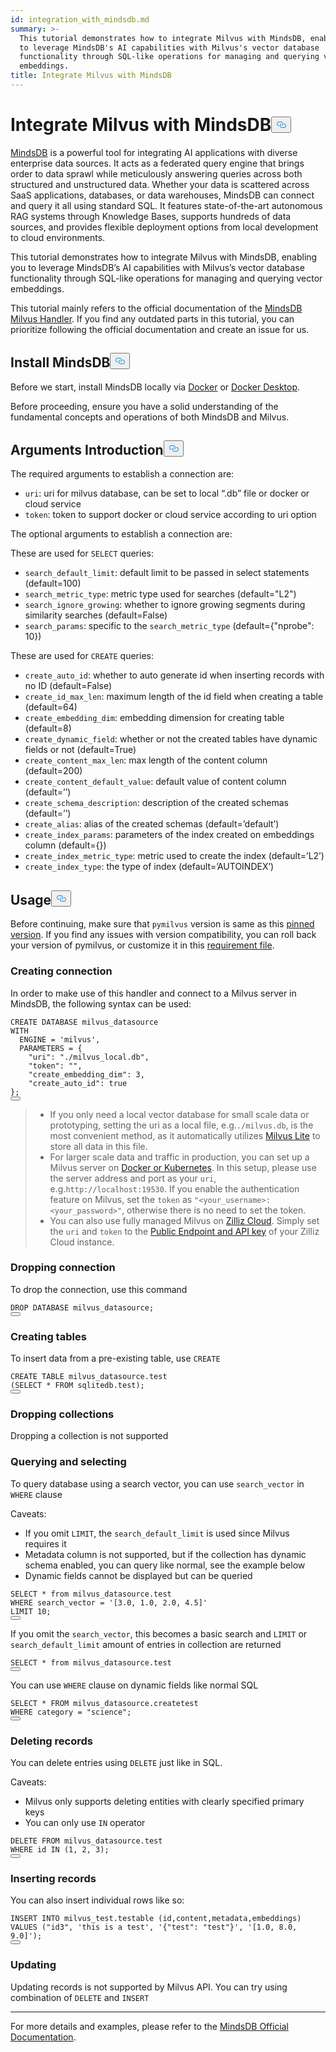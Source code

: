 ```yaml
---
id: integration_with_mindsdb.md
summary: >-
  This tutorial demonstrates how to integrate Milvus with MindsDB, enabling you
  to leverage MindsDB's AI capabilities with Milvus's vector database
  functionality through SQL-like operations for managing and querying vector
  embeddings.
title: Integrate Milvus with MindsDB
---
```

<h1 id="Integrate-Milvus-with-MindsDB" class="common-anchor-header">Integrate Milvus with MindsDB<button data-href="#Integrate-Milvus-with-MindsDB" class="anchor-icon" translate="no">
      <svg translate="no"
        aria-hidden="true"
        focusable="false"
        height="20"
        version="1.1"
        viewBox="0 0 16 16"
        width="16"
      >
        <path
          fill="#0092E4"
          fill-rule="evenodd"
          d="M4 9h1v1H4c-1.5 0-3-1.69-3-3.5S2.55 3 4 3h4c1.45 0 3 1.69 3 3.5 0 1.41-.91 2.72-2 3.25V8.59c.58-.45 1-1.27 1-2.09C10 5.22 8.98 4 8 4H4c-.98 0-2 1.22-2 2.5S3 9 4 9zm9-3h-1v1h1c1 0 2 1.22 2 2.5S13.98 12 13 12H9c-.98 0-2-1.22-2-2.5 0-.83.42-1.64 1-2.09V6.25c-1.09.53-2 1.84-2 3.25C6 11.31 7.55 13 9 13h4c1.45 0 3-1.69 3-3.5S14.5 6 13 6z"
        ></path>
      </svg>
    </button></h1><p><a href="https://docs.mindsdb.com/what-is-mindsdb">MindsDB</a> is a powerful tool for integrating AI applications with diverse enterprise data sources. It acts as a federated query engine that brings order to data sprawl while meticulously answering queries across both structured and unstructured data. Whether your data is scattered across SaaS applications, databases, or data warehouses, MindsDB can connect and query it all using standard SQL. It features state-of-the-art autonomous RAG systems through Knowledge Bases, supports hundreds of data sources, and provides flexible deployment options from local development to cloud environments.</p>
<p>This tutorial demonstrates how to integrate Milvus with MindsDB, enabling you to leverage MindsDB’s AI capabilities with Milvus’s vector database functionality through SQL-like operations for managing and querying vector embeddings.</p>
<div class="alert note">
<p>This tutorial mainly refers to the official documentation of the <a href="https://github.com/mindsdb/mindsdb/tree/main/mindsdb/integrations/handlers/milvus_handler">MindsDB Milvus Handler</a>. If you find any outdated parts in this tutorial, you can prioritize following the official documentation and create an issue for us.</p>
</div>
<h2 id="Install-MindsDB" class="common-anchor-header">Install MindsDB<button data-href="#Install-MindsDB" class="anchor-icon" translate="no">
      <svg translate="no"
        aria-hidden="true"
        focusable="false"
        height="20"
        version="1.1"
        viewBox="0 0 16 16"
        width="16"
      >
        <path
          fill="#0092E4"
          fill-rule="evenodd"
          d="M4 9h1v1H4c-1.5 0-3-1.69-3-3.5S2.55 3 4 3h4c1.45 0 3 1.69 3 3.5 0 1.41-.91 2.72-2 3.25V8.59c.58-.45 1-1.27 1-2.09C10 5.22 8.98 4 8 4H4c-.98 0-2 1.22-2 2.5S3 9 4 9zm9-3h-1v1h1c1 0 2 1.22 2 2.5S13.98 12 13 12H9c-.98 0-2-1.22-2-2.5 0-.83.42-1.64 1-2.09V6.25c-1.09.53-2 1.84-2 3.25C6 11.31 7.55 13 9 13h4c1.45 0 3-1.69 3-3.5S14.5 6 13 6z"
        ></path>
      </svg>
    </button></h2><p>Before we start, install MindsDB locally via <a href="https://docs.mindsdb.com/setup/self-hosted/docker">Docker</a> or <a href="https://docs.mindsdb.com/setup/self-hosted/docker-desktop">Docker Desktop</a>.</p>
<p>Before proceeding, ensure you have a solid understanding of the fundamental concepts and operations of both MindsDB and Milvus.</p>
<h2 id="Arguments-Introduction" class="common-anchor-header">Arguments Introduction<button data-href="#Arguments-Introduction" class="anchor-icon" translate="no">
      <svg translate="no"
        aria-hidden="true"
        focusable="false"
        height="20"
        version="1.1"
        viewBox="0 0 16 16"
        width="16"
      >
        <path
          fill="#0092E4"
          fill-rule="evenodd"
          d="M4 9h1v1H4c-1.5 0-3-1.69-3-3.5S2.55 3 4 3h4c1.45 0 3 1.69 3 3.5 0 1.41-.91 2.72-2 3.25V8.59c.58-.45 1-1.27 1-2.09C10 5.22 8.98 4 8 4H4c-.98 0-2 1.22-2 2.5S3 9 4 9zm9-3h-1v1h1c1 0 2 1.22 2 2.5S13.98 12 13 12H9c-.98 0-2-1.22-2-2.5 0-.83.42-1.64 1-2.09V6.25c-1.09.53-2 1.84-2 3.25C6 11.31 7.55 13 9 13h4c1.45 0 3-1.69 3-3.5S14.5 6 13 6z"
        ></path>
      </svg>
    </button></h2><p>The required arguments to establish a connection are:</p>
<ul>
<li><code translate="no">uri</code>: uri for milvus database, can be set to local “.db” file or docker or cloud service</li>
<li><code translate="no">token</code>: token to support docker or cloud service according to uri option</li>
</ul>
<p>The optional arguments to establish a connection are:</p>
<p>These are used for <code translate="no">SELECT</code> queries:</p>
<ul>
<li><code translate="no">search_default_limit</code>: default limit to be passed in select statements (default=100)</li>
<li><code translate="no">search_metric_type</code>: metric type used for searches (default=&quot;L2&quot;)</li>
<li><code translate="no">search_ignore_growing</code>: whether to ignore growing segments during similarity searches (default=False)</li>
<li><code translate="no">search_params</code>: specific to the <code translate="no">search_metric_type</code> (default={&quot;nprobe&quot;: 10})</li>
</ul>
<p>These are used for <code translate="no">CREATE</code> queries:</p>
<ul>
<li><code translate="no">create_auto_id</code>: whether to auto generate id when inserting records with no ID (default=False)</li>
<li><code translate="no">create_id_max_len</code>: maximum length of the id field when creating a table (default=64)</li>
<li><code translate="no">create_embedding_dim</code>: embedding dimension for creating table (default=8)</li>
<li><code translate="no">create_dynamic_field</code>: whether or not the created tables have dynamic fields or not (default=True)</li>
<li><code translate="no">create_content_max_len</code>: max length of the content column (default=200)</li>
<li><code translate="no">create_content_default_value</code>: default value of content column (default=’’)</li>
<li><code translate="no">create_schema_description</code>: description of the created schemas (default=’’)</li>
<li><code translate="no">create_alias</code>: alias of the created schemas (default=’default’)</li>
<li><code translate="no">create_index_params</code>: parameters of the index created on embeddings column (default={})</li>
<li><code translate="no">create_index_metric_type</code>: metric used to create the index (default=’L2’)</li>
<li><code translate="no">create_index_type</code>: the type of index (default=’AUTOINDEX’)</li>
</ul>
<h2 id="Usage" class="common-anchor-header">Usage<button data-href="#Usage" class="anchor-icon" translate="no">
      <svg translate="no"
        aria-hidden="true"
        focusable="false"
        height="20"
        version="1.1"
        viewBox="0 0 16 16"
        width="16"
      >
        <path
          fill="#0092E4"
          fill-rule="evenodd"
          d="M4 9h1v1H4c-1.5 0-3-1.69-3-3.5S2.55 3 4 3h4c1.45 0 3 1.69 3 3.5 0 1.41-.91 2.72-2 3.25V8.59c.58-.45 1-1.27 1-2.09C10 5.22 8.98 4 8 4H4c-.98 0-2 1.22-2 2.5S3 9 4 9zm9-3h-1v1h1c1 0 2 1.22 2 2.5S13.98 12 13 12H9c-.98 0-2-1.22-2-2.5 0-.83.42-1.64 1-2.09V6.25c-1.09.53-2 1.84-2 3.25C6 11.31 7.55 13 9 13h4c1.45 0 3-1.69 3-3.5S14.5 6 13 6z"
        ></path>
      </svg>
    </button></h2><p>Before continuing, make sure that <code translate="no">pymilvus</code> version is same as this <a href="https://github.com/mindsdb/mindsdb/blob/main/mindsdb/integrations/handlers/milvus_handler/requirements.txt">pinned version</a>. If you find any issues with version compatibility, you can roll back your version of pymilvus, or customize it in this <a href="https://github.com/mindsdb/mindsdb/tree/main/mindsdb/integrations/handlers/milvus_handler">requirement file</a>.</p>
<h3 id="Creating-connection" class="common-anchor-header">Creating connection</h3><p>In order to make use of this handler and connect to a Milvus server in MindsDB, the following syntax can be used:</p>
<pre><code translate="no" class="language-sql">CREATE DATABASE milvus_datasource
<span class="hljs-type">WITH</span>
  <span class="hljs-variable">ENGINE</span> <span class="hljs-operator">=</span> <span class="hljs-string">&#x27;milvus&#x27;</span>,
  PARAMETERS = {
    <span class="hljs-string">&quot;uri&quot;</span>: <span class="hljs-string">&quot;./milvus_local.db&quot;</span>,
    <span class="hljs-string">&quot;token&quot;</span>: <span class="hljs-string">&quot;&quot;</span>,
    <span class="hljs-string">&quot;create_embedding_dim&quot;</span>: <span class="hljs-number">3</span>,
    <span class="hljs-string">&quot;create_auto_id&quot;</span>: <span class="hljs-literal">true</span>
};
<button class="copy-code-btn"></button></code></pre>
<blockquote>
<ul>
<li>If you only need a local vector database for small scale data or prototyping, setting the uri as a local file, e.g.<code translate="no">./milvus.db</code>, is the most convenient method, as it automatically utilizes <a href="https://milvus.io/docs/milvus_lite.md">Milvus Lite</a> to store all data in this file.</li>
<li>For larger scale data and traffic in production, you can set up a Milvus server on <a href="https://milvus.io/docs/install-overview.md">Docker or Kubernetes</a>. In this setup, please use the server address and port as your <code translate="no">uri</code>, e.g.<code translate="no">http://localhost:19530</code>. If you enable the authentication feature on Milvus, set the <code translate="no">token</code> as <code translate="no">&quot;&lt;your_username&gt;:&lt;your_password&gt;&quot;</code>, otherwise there is no need to set the token.</li>
<li>You can also use fully managed Milvus on <a href="https://zilliz.com/cloud">Zilliz Cloud</a>. Simply set the <code translate="no">uri</code> and <code translate="no">token</code> to the <a href="https://docs.zilliz.com/docs/on-zilliz-cloud-console#cluster-details">Public Endpoint and API key</a> of your Zilliz Cloud instance.</li>
</ul>
</blockquote>
<h3 id="Dropping-connection" class="common-anchor-header">Dropping connection</h3><p>To drop the connection, use this command</p>
<pre><code translate="no" class="language-sql">DROP DATABASE milvus_datasource;
<button class="copy-code-btn"></button></code></pre>
<h3 id="Creating-tables" class="common-anchor-header">Creating tables</h3><p>To insert data from a pre-existing table, use <code translate="no">CREATE</code></p>
<pre><code translate="no" class="language-sql">CREATE TABLE milvus_datasource.test
(SELECT * FROM sqlitedb.test);
<button class="copy-code-btn"></button></code></pre>
<h3 id="Dropping-collections" class="common-anchor-header">Dropping collections</h3><p>Dropping a collection is not supported</p>
<h3 id="Querying-and-selecting" class="common-anchor-header">Querying and selecting</h3><p>To query database using a search vector, you can use <code translate="no">search_vector</code> in <code translate="no">WHERE</code> clause</p>
<p>Caveats:</p>
<ul>
<li>If you omit <code translate="no">LIMIT</code>, the <code translate="no">search_default_limit</code> is used since Milvus requires it</li>
<li>Metadata column is not supported, but if the collection has dynamic schema enabled, you can query like normal, see the example below</li>
<li>Dynamic fields cannot be displayed but can be queried</li>
</ul>
<pre><code translate="no" class="language-sql"><span class="hljs-variable constant_">SELECT</span> * <span class="hljs-keyword">from</span> milvus_datasource.<span class="hljs-property">test</span>
<span class="hljs-variable constant_">WHERE</span> search_vector = <span class="hljs-string">&#x27;[3.0, 1.0, 2.0, 4.5]&#x27;</span>
<span class="hljs-variable constant_">LIMIT</span> <span class="hljs-number">10</span>;
<button class="copy-code-btn"></button></code></pre>
<p>If you omit the <code translate="no">search_vector</code>, this becomes a basic search and <code translate="no">LIMIT</code> or <code translate="no">search_default_limit</code> amount of entries in collection are returned</p>
<pre><code translate="no" class="language-sql"><span class="hljs-variable constant_">SELECT</span> * <span class="hljs-keyword">from</span> milvus_datasource.<span class="hljs-property">test</span>
<button class="copy-code-btn"></button></code></pre>
<p>You can use <code translate="no">WHERE</code> clause on dynamic fields like normal SQL</p>
<pre><code translate="no" class="language-sql">SELECT * FROM milvus_datasource.createtest
<span class="hljs-type">WHERE</span> <span class="hljs-variable">category</span> <span class="hljs-operator">=</span> <span class="hljs-string">&quot;science&quot;</span>;
<button class="copy-code-btn"></button></code></pre>
<h3 id="Deleting-records" class="common-anchor-header">Deleting records</h3><p>You can delete entries using <code translate="no">DELETE</code> just like in SQL.</p>
<p>Caveats:</p>
<ul>
<li>Milvus only supports deleting entities with clearly specified primary keys</li>
<li>You can only use <code translate="no">IN</code> operator</li>
</ul>
<pre><code translate="no" class="language-sql">DELETE FROM milvus_datasource.test
WHERE <span class="hljs-built_in">id</span> IN (<span class="hljs-number">1</span>, <span class="hljs-number">2</span>, <span class="hljs-number">3</span>);
<button class="copy-code-btn"></button></code></pre>
<h3 id="Inserting-records" class="common-anchor-header">Inserting records</h3><p>You can also insert individual rows like so:</p>
<pre><code translate="no" class="language-sql">INSERT INTO milvus_test.testable (<span class="hljs-built_in">id</span>,content,metadata,embeddings)
VALUES (<span class="hljs-string">&quot;id3&quot;</span>, <span class="hljs-string">&#x27;this is a test&#x27;</span>, <span class="hljs-string">&#x27;{&quot;test&quot;: &quot;test&quot;}&#x27;</span>, <span class="hljs-string">&#x27;[1.0, 8.0, 9.0]&#x27;</span>);
<button class="copy-code-btn"></button></code></pre>
<h3 id="Updating" class="common-anchor-header">Updating</h3><p>Updating records is not supported by Milvus API. You can try using combination of <code translate="no">DELETE</code> and <code translate="no">INSERT</code></p>
<hr>
<p>For more details and examples, please refer to the <a href="https://docs.mindsdb.com/what-is-mindsdb">MindsDB Official Documentation</a>.</p>
